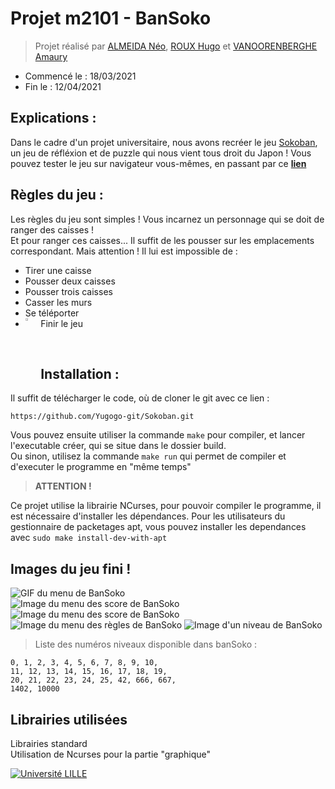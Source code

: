 <!--COMMENT-FOR-NINHACHE.COM
NOM:Sokoban
DESC:Sokoban réalisé avec 2 collaborateurs.
IMG:https://user-images.githubusercontent.com/69995157/142666203-5f0fb8c9-f84d-4d9e-8749-da76c57507fb.png
TAG:C,Ncurses
END-COMMENT-->

# Projet m2101 - BanSoko
> Projet réalisé par
[ALMEIDA Néo](https://github.com/Ninhache), 
[ROUX Hugo](https://github.com/Yugogo-git) et 
[VANOORENBERGHE Amaury](https://github.com/REHERC)
- Commencé le : 18/03/2021
- Fin le : 12/04/2021

## Explications :  
Dans le cadre d'un projet universitaire, nous avons recréer le jeu [Sokoban](https://fr.wikipedia.org/wiki/Sokoban), un jeu de réfléxion et de puzzle qui nous vient tous droit du Japon !
Vous pouvez tester le jeu sur navigateur vous-mêmes, en passant par ce **[lien](https://sokoban.info/)**

## Règles du jeu :
Les règles du jeu sont simples !
Vous incarnez un personnage qui se doit de ranger des caisses !  
Et pour ranger ces caisses... Il suffit de les pousser sur les emplacements correspondant.
Mais attention !
Il lui est impossible de :
- Tirer une caisse
- Pousser deux caisses
- Pousser trois caisses
- Casser les murs 
- Se téléporter
- Finir le jeu <span><img align="center" style="float: left; margin: 0 10px 0 0;" src="https://i.imgur.com/KAqRB7y.png" height=3% width=3%/></span>
</br>

## Installation :
Il suffit de télécharger le code, où de cloner le git avec ce lien :
```
https://github.com/Yugogo-git/Sokoban.git
```
Vous pouvez ensuite utiliser la commande `make` pour compiler, et lancer l'executable créer, qui se situe dans le dossier build.  
Ou sinon, utilisez la commande `make run` qui permet de compiler et d'executer le programme en "même temps"

> **ATTENTION !**

Ce projet utilise la librairie NCurses, pour pouvoir compiler le programme, il est nécessaire d'installer les dépendances. Pour les utilisateurs du gestionnaire de packetages apt, vous pouvez installer les dependances avec `sudo make install-dev-with-apt`

## Images du jeu fini !
![GIF du menu de BanSoko](./img/sokobangif1.gif)</br>
![Image du menu des score de BanSoko](./img/sokobanpic1.png)
![Image du menu des score de BanSoko](./img/sokobanpic2.png)
![Image du menu des règles de BanSoko](./img/sokobanpic3.png)
![Image d'un niveau de BanSoko](./img/sokobanpic4.png)

> Liste des numéros niveaux disponible dans banSoko :
```
0, 1, 2, 3, 4, 5, 6, 7, 8, 9, 10,
11, 12, 13, 14, 15, 16, 17, 18, 19,
20, 21, 22, 23, 24, 25, 42, 666, 667,
1402, 10000
```

## Librairies utilisées

Librairies standard  
Utilisation de Ncurses pour la partie "graphique"  

[![Université LILLE](./img/logouniv.png)](https://www.univ-lille.fr/)

